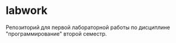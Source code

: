 # labwork
Репозиторий для первой лабораторной работы по дисциплине "программирование" второй семестр.

